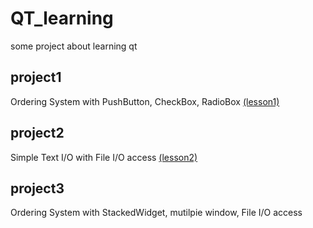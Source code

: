 # QT_learning
some project about learning qt

## project1 
Ordering System with PushButton, CheckBox, RadioBox 
[(lesson1)](https://www.notion.so/Qt-Lesson-1-HelloWorld-06030c9831854e3489f8d89e70b03615)
## project2
Simple Text I/O with File I/O access 
[(lesson2)](https://www.notion.so/Qt-Lesson-2-File-I-O-f3b006a408b84082add6f63f37366dd3)
## project3
Ordering System with StackedWidget, mutilpie window, File I/O access<br>

